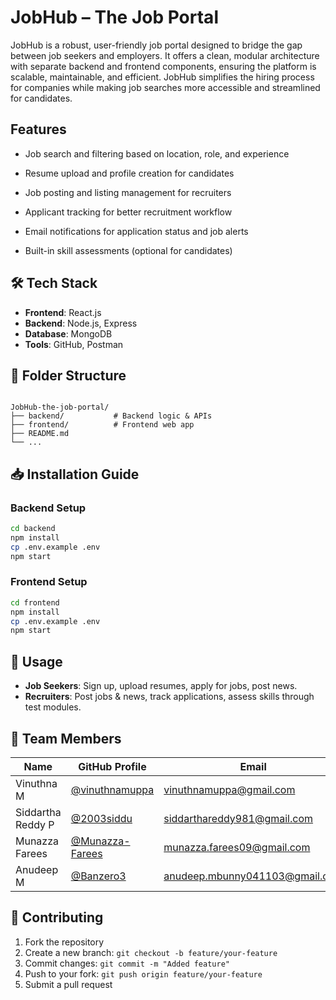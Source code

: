# JobHub – The Job Portal

JobHub is a robust, user-friendly job portal designed to bridge the gap between job seekers and employers. It offers a clean, modular architecture with separate backend and frontend components, ensuring the platform is scalable, maintainable, and efficient. JobHub simplifies the hiring process for companies while making job searches more accessible and streamlined for candidates.


## Features

- Job search and filtering based on location, role, and experience

- Resume upload and profile creation for candidates

- Job posting and listing management for recruiters

- Applicant tracking for better recruitment workflow

- Email notifications for application status and job alerts

- Built-in skill assessments (optional for candidates)



## 🛠️ Tech Stack

- **Frontend**: React.js  
- **Backend**: Node.js, Express  
- **Database**: MongoDB  
- **Tools**: GitHub, Postman  



## 📁 Folder Structure

```

JobHub-the-job-portal/
├── backend/           # Backend logic & APIs
├── frontend/          # Frontend web app
├── README.md
└── ...

````



## 📥 Installation Guide

### Backend Setup

```bash
cd backend
npm install
cp .env.example .env
npm start
````

### Frontend Setup

```bash
cd frontend
npm install
cp .env.example .env
npm start
```



## 📌 Usage

* **Job Seekers**: Sign up, upload resumes, apply for jobs, post news.
* **Recruiters**: Post jobs & news, track applications, assess skills through test modules.



## 👥 Team Members

| Name            | GitHub Profile                                       | Email                                                 |
| --------------- | ---------------------------------------------------- | ----------------------------------------------------- |
| Vinuthna M  | [@vinuthnamuppa](https://github.com/vinuthnamuppa) | [vinuthnamuppa@gmail.com](mailto:vinuthnamuppa@gmail.com)     | 
| Siddartha Reddy P | [@2003siddu](https://github.com/2003siddu)            | [siddarthareddy981@gmail.com](mailto:siddarthareddy981@gmail.com) |
| Munazza Farees | [@Munazza-Farees](https://github.com/Munazza-Farees)             | [munazza.farees09@gmail.com](mailto:munazza.farees09@gmail.com) | 
| Anudeep M | [@Banzero3](https://github.com/Banzero3)             | [anudeep.mbunny041103@gmail.com](mailto:anudeep.mbunny041103@gmail.com) 



## 🧪 Contributing

1. Fork the repository
2. Create a new branch: `git checkout -b feature/your-feature`
3. Commit changes: `git commit -m "Added feature"`
4. Push to your fork: `git push origin feature/your-feature`
5. Submit a pull request
